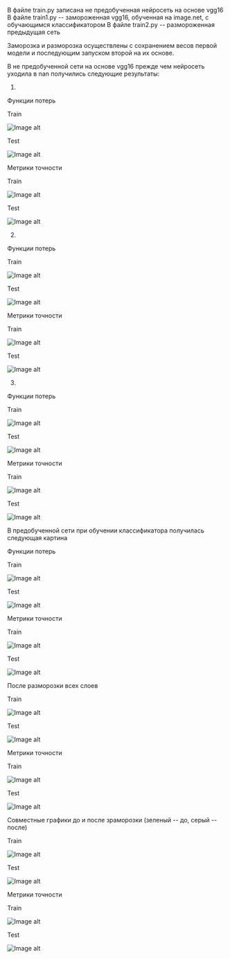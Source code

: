 В файле train.py записана не предобученная нейросеть на основе vgg16 
В файле train1.py -- замороженная vgg16, обученная на image.net, с обучающимся классификатором
В файле train2.py -- размороженная предыдущая сеть

Заморозка и разморозка осуществлены с сохранением весов первой модели и последующим запуском второй на их основе.



В не предобученной сети на основе vgg16 прежде чем нейросеть уходила в nan получились следующие результаты:

1)

Функции потерь 

Train

![Image alt](https://github.com/samsdimko/SMOMI3/blob/master/Train_loss_1.png)

Test

![Image alt](https://github.com/samsdimko/SMOMI3/blob/master/Test_loss_1.png)

Метрики точности

Train

![Image alt](https://github.com/samsdimko/SMOMI3/blob/master/Train_acc_1.png)

Test

![Image alt](https://github.com/samsdimko/SMOMI3/blob/master/Test_acc_1.png)

2)

Функции потерь 

Train

![Image alt](https://github.com/samsdimko/SMOMI3/blob/master/Train_loss_2.png)

Test

![Image alt](https://github.com/samsdimko/SMOMI3/blob/master/Test_loss_2.png)

Метрики точности

Train

![Image alt](https://github.com/samsdimko/SMOMI3/blob/master/Train_acc_2.png)

Test

![Image alt](https://github.com/samsdimko/SMOMI3/blob/master/Test_acc_2.png)

3)

Функции потерь 

Train

![Image alt](https://github.com/samsdimko/SMOMI3/blob/master/Train_loss_3.png)

Test

![Image alt](https://github.com/samsdimko/SMOMI3/blob/master/Test_loss_3.png)

Метрики точности

Train

![Image alt](https://github.com/samsdimko/SMOMI3/blob/master/Train_acc_3.png)

Test

![Image alt](https://github.com/samsdimko/SMOMI3/blob/master/Test_acc_3.png)



В предобученной сети при обучении классификатора получилась следующая картина

Функции потерь 

Train

![Image alt](https://github.com/samsdimko/SMOMI3/blob/master/Train_loss_4.png)

Test

![Image alt](https://github.com/samsdimko/SMOMI3/blob/master/Test_loss_4.png)

Метрики точности

Train

![Image alt](https://github.com/samsdimko/SMOMI3/blob/master/Train_acc_4.png)

Test

![Image alt](https://github.com/samsdimko/SMOMI3/blob/master/Test_acc_4.png)

После разморозки всех слоев

Train

![Image alt](https://github.com/samsdimko/SMOMI3/blob/master/Train_loss_5.png)

Test

![Image alt](https://github.com/samsdimko/SMOMI3/blob/master/Test_loss_5.png)

Метрики точности

Train

![Image alt](https://github.com/samsdimko/SMOMI3/blob/master/Train_acc_5.png)

Test

![Image alt](https://github.com/samsdimko/SMOMI3/blob/master/Test_acc_5.png)

Совместные графики до и после зраморозки (зеленый -- до, серый -- после)

Train

![Image alt](https://github.com/samsdimko/SMOMI3/blob/master/Train_loss_6.png)

Test

![Image alt](https://github.com/samsdimko/SMOMI3/blob/master/Test_loss_6.png)

Метрики точности

Train

![Image alt](https://github.com/samsdimko/SMOMI3/blob/master/Train_acc_6.png)

Test

![Image alt](https://github.com/samsdimko/SMOMI3/blob/master/Test_acc_6.png)
